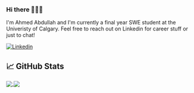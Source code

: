 ### Hi there 🙋🏻‍♂️

I'm Ahmed Abdullah and I'm currently a final year SWE student at the Univeristy of Calgary. Feel free to reach out on Linkedin for career stuff or just to chat!

[![Linkedin](https://img.shields.io/badge/LinkedIn-0077B5?style=for-the-badge&logo=linkedin&logoColor=white)](https://www.linkedin.com/in/ahmed-i-abdullah/)

## &#x1f4c8; GitHub Stats

<a href="https://github.com/ahmedw14/ahmedw14">
  <img align="center" src="https://github-readme-stats.vercel.app/api/top-langs/?username=ahmedw14&hide=java,html,tex&title_color=ffffff&text_color=c9cacc&icon_color=2bbc8a&bg_color=1d1f21&langs_count=3" />
</a>
<a href="https://github.com/ahmedw14/ahmedw14">
  <img align = "center" src = "https://github-readme-streak-stats.herokuapp.com/?user=ahmedw14&theme=dark" />
</a>

<!--
**Ahmed-I-Abdullah/Ahmed-I-Abdullah** is a ✨ _special_ ✨ repository because its `README.md` (this file) appears on your GitHub profile.

Here are some ideas to get you started:

- 🔭 I’m currently working on ...
- 🌱 I’m currently learning ...
- 👯 I’m looking to collaborate on ...
- 🤔 I’m looking for help with ...
- 💬 Ask me about ...
- 📫 How to reach me: ...
- 😄 Pronouns: ...
- ⚡ Fun fact: ...
-->
